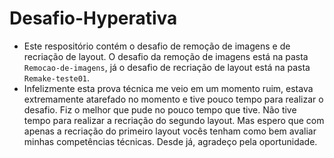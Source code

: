 # Desafio-Hyperativa

* Este respositório contém o desafio de remoção de imagens e de recriação de layout. O desafio da remoção de imagens está na pasta `Remocao-de-imagens`, já o desafio de recriação de layout está na pasta `Remake-teste01`. 
* Infelizmente esta prova técnica me veio em um momento ruim, estava extremamente atarefado no momento e tive pouco tempo para realizar o desafio. Fiz o melhor que pude no pouco tempo que tive. Não tive tempo para realizar a recriação do segundo layout. Mas espero que com apenas a recriação do primeiro layout vocês tenham como bem avaliar minhas competências técnicas. Desde já, agradeço pela oportunidade.
